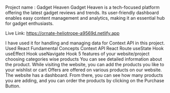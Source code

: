 Project name : Gadget Heaven
Gadget Heaven is a tech-focused platform offering the latest gadget reviews and trends. Its user-friendly dashboard enables easy content management and analytics, making it an essential hub for gadget enthusiasts.

Live Link: https://ornate-heliotrope-a9569d.netlify.app

I have used it for handling and managing data for Context API in this project.
Used React Fundamental Concepts
Context API
React Route
useState Hook
useEffect Hook
useNavigate Hook
5 features of your website/project
choosing categories wise products
You can see detailed information about the product.
While visiting the website, you can add the products you like to your wishlist or cart
Offers are offered on various products on our website.
The website has a dashboard. From there, you can see how many products you are adding, and you can order the products by clicking on the Purchase Button.